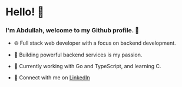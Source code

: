 # Hello! 👋

### I'm Abdullah, welcome to my Github profile. 🌟

- 🌐 Full stack web developer with a focus on backend development.

- 🚀 Building powerful backend services is my passion.

- 🐹 Currently working with Go and TypeScript, and learning C. 

- 🔗 Connect with me on [LinkedIn](https://www.linkedin.com/in/abdullah-alaadine/)
